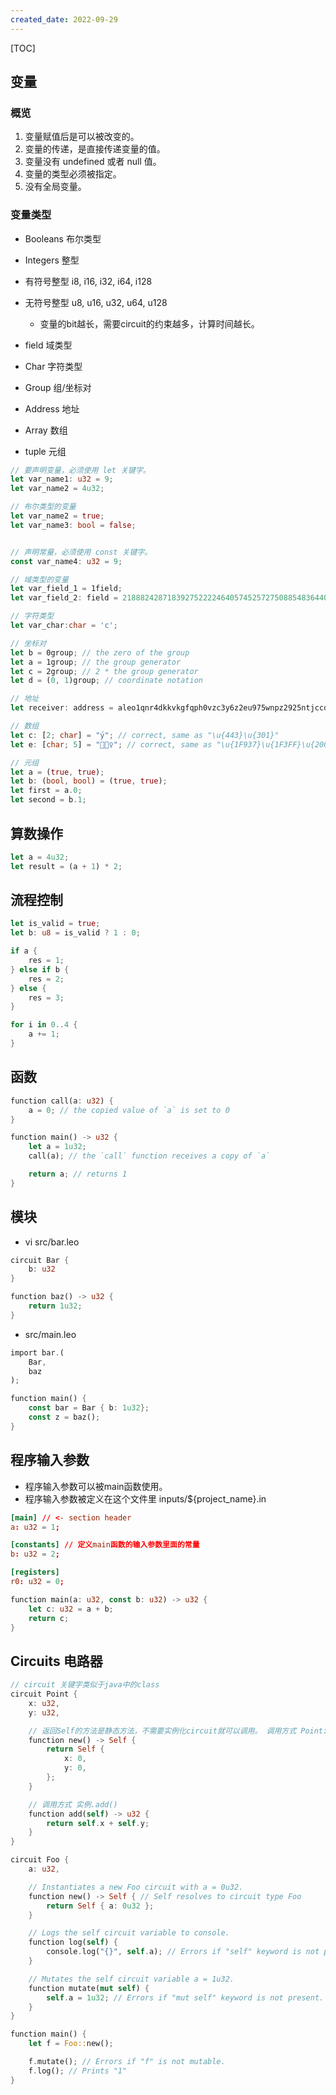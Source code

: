 ```yaml
---
created_date: 2022-09-29
---
```


[TOC]

## 变量

### 概览

1. 变量赋值后是可以被改变的。
2. 变量的传递，是直接传递变量的值。
3. 变量没有 undefined 或者 null 值。
4. 变量的类型必须被指定。
5. 没有全局变量。

### 变量类型

- Booleans 布尔类型

- Integers 整型

- 有符号整型 i8, i16, i32, i64, i128

- 无符号整型 u8, u16, u32, u64, u128

  - 变量的bit越长，需要circuit的约束越多，计算时间越长。

- field 域类型

- Char 字符类型

- Group 组/坐标对

- Address 地址

- Array 数组

- tuple 元组

```rust
// 要声明变量，必须使用 let 关键字。
let var_name1: u32 = 9;
let var_name2 = 4u32;

// 布尔类型的变量
let var_name2 = true;
let var_name3: bool = false;


// 声明常量，必须使用 const 关键字。
const var_name4: u32 = 9;

// 域类型的变量
let var_field_1 = 1field; 
let var_field_2: field = 21888242871839275222246405745257275088548364400416034343698204186575808495617;

// 字符类型
let var_char:char = 'c';

// 坐标对
let b = 0group; // the zero of the group
let a = 1group; // the group generator
let c = 2group; // 2 * the group generator
let d = (0, 1)group; // coordinate notation

// 地址
let receiver: address = aleo1qnr4dkkvkgfqph0vzc3y6z2eu975wnpz2925ntjccd5cfqxtyu8sta57j8;
```

```rust
// 数组
let c: [2; char] = "у́"; // correct, same as "\u{443}\u{301}"
let e: [char; 5] = "🤷🏿‍♀️"; // correct, same as "\u{1F937}\u{1F3FF}\u{200D}\u{2640}\u{FE0F}"

// 元组
let a = (true, true);
let b: (bool, bool) = (true, true);
let first = a.0;
let second = b.1;
```

## 算数操作

```rust
let a = 4u32;
let result = (a + 1) * 2; 
```

## 流程控制

```rust
let is_valid = true;
let b: u8 = is_valid ? 1 : 0;

if a {
    res = 1;
} else if b {
    res = 2;
} else {
    res = 3;
}

for i in 0..4 {
    a += 1;
}
```

## 函数

```rust
function call(a: u32) {
    a = 0; // the copied value of `a` is set to 0
}

function main() -> u32 {
    let a = 1u32;
    call(a); // the `call` function receives a copy of `a`

    return a; // returns 1
}
```

## 模块

- vi src/bar.leo

```rust
circuit Bar {
    b: u32
}

function baz() -> u32 {
    return 1u32;
}
```

- src/main.leo

```rust
import bar.(
    Bar,
    baz
);

function main() {
    const bar = Bar { b: 1u32};
    const z = baz();
}
```

## 程序输入参数

- 程序输入参数可以被main函数使用。
- 程序输入参数被定义在这个文件里 inputs/${project_name}.in

```conf
[main] // <- section header
a: u32 = 1;

[constants] // 定义main函数的输入参数里面的常量
b: u32 = 2;

[registers] 
r0: u32 = 0;
```

```rust
function main(a: u32, const b: u32) -> u32 {
    let c: u32 = a + b;
    return c;
}
```

## Circuits 电路器

```rust
// circuit 关键字类似于java中的class
circuit Point {
    x: u32,
    y: u32,

    // 返回Self的方法是静态方法，不需要实例化circuit就可以调用。 调用方式 Point::new()
    function new() -> Self {
        return Self { 
            x: 0, 
            y: 0, 
        };
    }

    // 调用方式 实例.add()
    function add(self) -> u32 {
        return self.x + self.y;
    }
}
```

```rust
circuit Foo {
    a: u32,

    // Instantiates a new Foo circuit with a = 0u32.
    function new() -> Self { // Self resolves to circuit type Foo
        return Self { a: 0u32 };
    }

    // Logs the self circuit variable to console.
    function log(self) {
        console.log("{}", self.a); // Errors if "self" keyword is not present.
    }

    // Mutates the self circuit variable a = 1u32.
    function mutate(mut self) {
        self.a = 1u32; // Errors if "mut self" keyword is not present.
    }
}

function main() {
    let f = Foo::new(); 

    f.mutate(); // Errors if "f" is not mutable.
    f.log(); // Prints "1"
}
```
